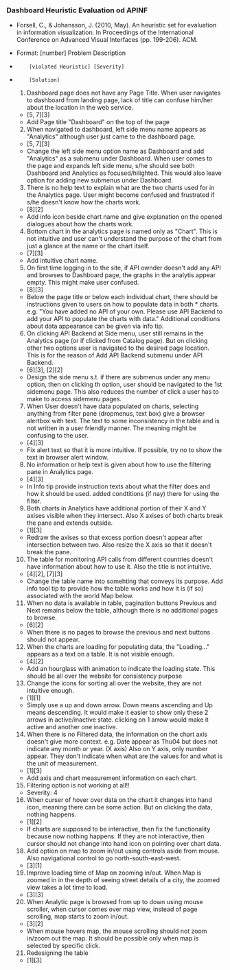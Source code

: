 ### Dashboard Heuristic Evaluation od APINF

* Forsell, C., & Johansson, J. (2010, May). An heuristic set for evaluation in information visualization. In Proceedings of the International Conference on Advanced Visual Interfaces (pp. 199-206). ACM.

* Format: [number] Problem Description
*         [violated Heuristic] [Severity]
*         [Solution]

    1. Dashboard page does not have any Page Title. When user navigates to dashboard from landing page, lack of title can confuse  him/her about the location in the web service.
    * [5, 7][3]
    * Add Page title "Dashboard" on the top of the page
    
    2. When navigated to dashboard, left side menu name appears as "Analytics" although user just came to the dashboard page.
    * [5, 7][3]
    * Change the left side menu option name as Dashboard and add "Analytics" as a submenu under Dashboard. When user comes to the page   and expands left side menu, s/he should see both Dashboard and Analytics as focused/hilighted. This would also leave option for   adding new submenus under Dashboard.
    
    3. There is no help text to explain what are the two charts used for in the Analytics page. User might become confused and frustrated if s/he doesn't know how the charts work.
    * [8][2]
    * Add info icon beside chart name and give explanation on the opened dialogues about how the charts work.
    
    4. Bottom chart in the analytics page is named only as "Chart". This is not intuitive and user can't understand the purpose of the chart from just a glance at the name or the chart itself.
    * [7][3]
    * Add intuitive chart name.
    
    5. On first time logging in to the site, if API ownder doesn't add any API and browses to Dashboard page, the graphs in the analytis appear empty. This might make user confused.
    * [8][3]
    * Below the page title or below each individual chart, there should be instructions given to users on how to populate data in both * charts. e.g. "You have added no API of your own. Please use API Backend to add your API to populate the charts with data."        Additional conditions about data appearance can be given via info tip.
    
    6. On clicking API Backend at Side menu, user still remains in the Analytics page (or if clicked from Catalog page). But on clicking other two options user is navigated to the desired page location. This is for the reason of Add API Backend submenu under API Backend.
    * [6][3], [2][2]
    * Design the side menu s.t. if there are submenus under any menu option, then on clicking th option, user should be navigated to    the 1st sidemenu page. This also reduces the number of click a user has to make to access sidemenu pages.
    
    7. When User doesn't have data populated on charts, selecting anything from filter pane (dropmenus, text box) give a browser alertbox with text. The text to some inconsistency in the table and is not written in a user friendly manner. The meaning might be confusing to the user.
    * [4][3]
    * Fix alert text so that it is more intuitive. If possible, try no to show the text in browser alert window.
    
    8. No information or help text is given about how to use the filtering pane in Analytics page.
    * [4][3]
    * In Info tip provide instruction texts about what the filter does and how it should be used. added condtitions (if nay) there for   using the filter.
    
    9. Both charts in Analytics have additional portion of their X and Y axises visible when they intersect. Also X axises of both charts break the pane and extends outside.
    * [1][3]
    * Redraw the axises so that excess portion doesn't appear after intersection between two. Also resize the X axis so that it         doesn't break the pane.
    
    10. The table for monitoring API calls from different countries doesn't have information about how to use it. Also the title is not intuitive.
    * [4][2], [7][3]
    * Change the table name into somehting that conveys its purpose. Add info tool tip to provide how the table works and how it is (if so) associated with the world Map below.
    
    11. When no data is available in table, pagination buttons Previous and Next remains below the table, although there is no additional pages to browse.
    * [6][2]
    * When there is no pages to browse the previous and next buttons should not appear.
    
    12. When the charts are loading for populating data, the "Loading..." appears as a text on a table. It is not visible enough.
    * [4][2]
    * Add an hourglass with animation to indicate the loading state. This should be all over the website for consistency purpose
    
    13. Change the icons for sorting all over the website, they are not intuitive enough.
    * [1][1]
    * Simply use a up and down arrow. Down means ascending and Up means descending. It would make it easier to show only these 2        arrows in active/inactive state. clicking on 1 arrow would make it active and another one inactive.
    
    14. When there is no Filtered data, the information on the chart axis doesn't give more context.
        e.g. Date appear as  Thu04 but does not indicate any month or year. (X axis)
        Also on Y axis, only number appear. They don't indicate when what are the values for and what is the unit of measurement.
    * [1][3]
    * Add axis and chart measurement information on each chart.
    
    15. Filtering option is not working at all!!
    * Severity: 4
    
    16. When curser of hover over data on the chart it changes into hand icon, meaning there can be some action. But on clicking the data, nothing happens.
    * [1][2]
    * If charts are supposed to be interactive, then fix the functionality because now nothing happens. If they are not interactive,    then cursor should not change into hand icon on pointing over chart data.
    
    18. Add option on map to zoom in/out using controls aside from mouse. Also navigational control to go north-south-east-west.
    * [3][1]
    
    19. Improve loading time of Map on zooming in/out. When Map is zoomed in in the depth of seeing street details of a city, the zoomed view takes a lot time to load.
    * [3][3]
    
    20. When Analytic page is browsed from up to down using mouse scroller, when cursor comes over map view, instead of page scrolling, map starts to zoom in/out.
    * [3][2]
    * When mouse hovers map, the mouse scrolling should not zoom in/zoom out the map. It should be possible only when map is selected   by specific click.
    
    21. Redesigning the table 
    * [1][3]
    
        
